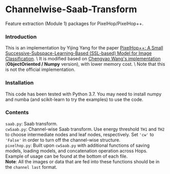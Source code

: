 # Channelwise-Saab-Transform
Feature extraction (Module 1) packages for PixelHop/PixelHop++.

### Introduction
This is an implementation by Yijing Yang for the paper [PixelHop++: A Small Successive-Subspace-Learning-Based (SSL-based) Model for Image Classification](https://arxiv.org/abs/2002.03141). \\
It is modified based on [Chengyao Wang's implementation](https://github.com/ChengyaoWang/PixelHop-_c-wSaab) (**ObjectOriented / Numpy** version), with lower memory cost. \\
Note that this is not the official implementation. 

### Installation
This code has been tested with Python 3.7. You may need to install numpy and numba (and scikit-learn to try the examples) to use the code.

### Contents
`saab.py`: Saab transform.\
`cwSaab.py`: Channel-wise Saab transform. Use energy threshold `TH1` and `TH2` to choose intermediate nodes and leaf nodes, respectively. Set `'cw'` to `'False'`  in order to turn off the channel-wise structure.\
`pixelhop.py`: Built upon `cwSaab.py` with additional functions of saving models, loading models, and concatenation operation across Hops.\
Example of usage can be found at the bottom of each file. \
**Note**: All the images or data that are fed into these functions should be in the `channel last` format.
